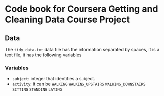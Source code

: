 # Code book for Coursera Getting and Cleaning Data Course Project

## Data
The `tidy_data.txt` data file has the information separated by spaces, it is a text file, it has the following variables.

### Variables

+ `subject`: integer that identifies a subject.
+ `activity`: it can be
  `WALKING`
  `WALKING_UPSTAIRS`
  `WALKING_DOWNSTAIRS`
  `SITTING`
  `STANDING`
  `LAYING`

